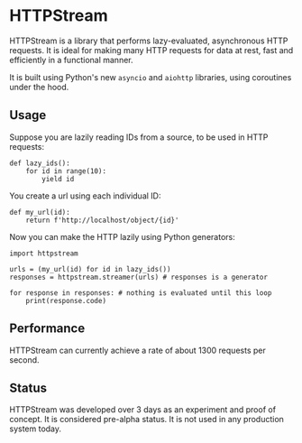 # HTTPStream
HTTPStream is a library that performs lazy-evaluated, asynchronous HTTP requests. It is ideal for making many HTTP requests for data at rest, fast and efficiently in a functional manner.

It is built using Python's new `asyncio` and `aiohttp` libraries, using coroutines under the hood.

## Usage

Suppose you are lazily reading IDs from a source, to be used in HTTP requests:

```
def lazy_ids():
	for id in range(10):
		yield id
```

You create a url using each individual ID:

```
def my_url(id):
	return f'http://localhost/object/{id}'
```

Now you can make the HTTP lazily using Python generators:

```
import httpstream

urls = (my_url(id) for id in lazy_ids())
responses = httpstream.streamer(urls) # responses is a generator

for response in responses: # nothing is evaluated until this loop
	print(response.code)
```


## Performance
HTTPStream can currently achieve a rate of about 1300 requests per second.

## Status

HTTPStream was developed over 3 days as an experiment and proof of concept. It is considered pre-alpha status. It is not used in any production system today.